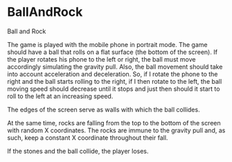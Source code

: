 BallAndRock
===========

Ball and Rock

The game is played with the mobile phone in portrait mode. The game should have a ball that rolls on a flat surface (the bottom of the screen). If the player rotates his phone to the left or right, the ball must move accordingly simulating the gravity pull. Also, the ball movement should take into account acceleration and deceleration. So, if I rotate the phone to the right and the ball starts rolling to the right, if I then rotate to the left, the ball moving speed should decrease until it stops and just then should it start to roll to the left at an increasing speed.

The edges of the screen serve as walls with which the ball collides.  

At the same time, rocks are falling from the top to the bottom of the screen with random X coordinates. The rocks are immune to the gravity pull and, as such, keep a constant X coordinate throughout their fall.

If the stones and the ball collide, the player loses.
